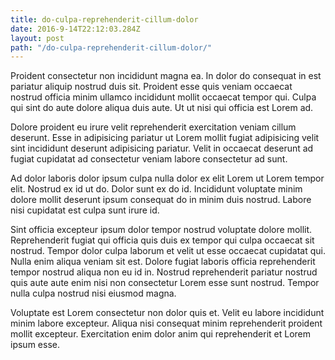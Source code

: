 ```yaml
---
title: do-culpa-reprehenderit-cillum-dolor
date: 2016-9-14T22:12:03.284Z
layout: post
path: "/do-culpa-reprehenderit-cillum-dolor/"
---
```


Proident consectetur non incididunt magna ea. In dolor do consequat in est pariatur aliquip nostrud duis sit. Proident esse quis veniam occaecat nostrud officia minim ullamco incididunt mollit occaecat tempor qui. Culpa qui sint do aute dolore aliqua duis aute. Ut ut nisi qui officia est Lorem ad.

Dolore proident eu irure velit reprehenderit exercitation veniam cillum deserunt. Esse in adipisicing pariatur ut Lorem mollit fugiat adipisicing velit sint incididunt deserunt adipisicing pariatur. Velit in occaecat deserunt ad fugiat cupidatat ad consectetur veniam labore consectetur ad sunt.

Ad dolor laboris dolor ipsum culpa nulla dolor ex elit Lorem ut Lorem tempor elit. Nostrud ex id ut do. Dolor sunt ex do id. Incididunt voluptate minim dolore mollit deserunt ipsum consequat do in minim duis nostrud. Labore nisi cupidatat est culpa sunt irure id.

Sint officia excepteur ipsum dolor tempor nostrud voluptate dolore mollit. Reprehenderit fugiat qui officia quis duis ex tempor qui culpa occaecat sit nostrud. Tempor dolor culpa laborum et velit ut esse occaecat cupidatat qui. Nulla enim aliqua veniam sit est. Dolore fugiat laboris officia reprehenderit tempor nostrud aliqua non eu id in. Nostrud reprehenderit pariatur nostrud quis aute aute enim nisi non consectetur Lorem esse sunt nostrud. Tempor nulla culpa nostrud nisi eiusmod magna.

Voluptate est Lorem consectetur non dolor quis et. Velit eu labore incididunt minim labore excepteur. Aliqua nisi consequat minim reprehenderit proident mollit excepteur. Exercitation enim dolor anim qui reprehenderit et Lorem ipsum esse.